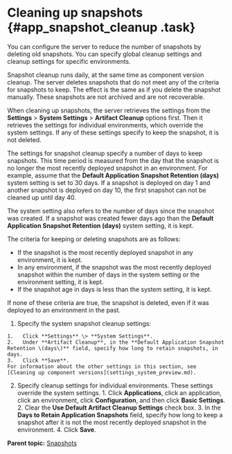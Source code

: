 # Cleaning up snapshots {#app_snapshot_cleanup .task}

You can configure the server to reduce the number of snapshots by deleting old snapshots. You can specify global cleanup settings and cleanup settings for specific environments.

Snapshot cleanup runs daily, at the same time as component version cleanup. The server deletes snapshots that do not meet any of the criteria for snapshots to keep. The effect is the same as if you delete the snapshot manually. These snapshots are not archived and are not recoverable.

When cleaning up snapshots, the server retrieves the settings from the **Settings** \> **System Settings** \> **Artifact Cleanup** options first. Then it retrieves the settings for individual environments, which override the system settings. If any of these settings specify to keep the snapshot, it is not deleted.

The settings for snapshot cleanup specify a number of days to keep snapshots. This time period is measured from the day that the snapshot is no longer the most recently deployed snapshot in an environment. For example, assume that the **Default Application Snapshot Retention \(days\)** system setting is set to 30 days. If a snapshot is deployed on day 1 and another snapshot is deployed on day 10, the first snapshot can not be cleaned up until day 40.

The system setting also refers to the number of days since the snapshot was created. If a snapshot was created fewer days ago than the **Default Application Snapshot Retention \(days\)** system setting, it is kept.

The criteria for keeping or deleting snapshots are as follows:

-   If the snapshot is the most recently deployed snapshot in any environment, it is kept.
-   In any environment, if the snapshot was the most recently deployed snapshot within the number of days in the system setting or the environment setting, it is kept.
-   If the snapshot age in days is less than the system setting, it is kept.

If none of these criteria are true, the snapshot is deleted, even if it was deployed to an environment in the past.

1.   Specify the system snapshot cleanup settings: 

    1.   Click **Settings** \> **System Settings**. 
    2.   Under **Artifact Cleanup**, in the **Default Application Snapshot Retention \(days\)** field, specify how long to retain snapshots, in days. 
    3.   Click **Save**. 
    For information about the other settings in this section, see [Cleaning up component versions](settings_system_preview.md).

2.   Specify cleanup settings for individual environments. These settings override the system settings.
    1.   Click **Applications**, click an application, click an environment, click **Configuration**, and then click **Basic Settings**. 
    2.   Clear the **Use Default Artifact Cleanup Settings** check box. 
    3.   In the **Days to Retain Application Snapshots** field, specify how long to keep a snapshot after it is not the most recently deployed snapshot in the environment. 
    4.   Click **Save**. 

**Parent topic:** [Snapshots](../topics/app_snapshot.md)

